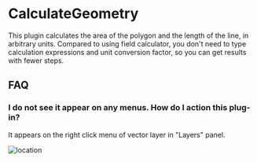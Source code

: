 # CalculateGeometry

This plugin calculates the area of the polygon and the length of the line, in arbitrary units. Compared to using field calculator, you don't need to type calculation expressions and unit conversion factor, so you can get results with fewer steps.

## FAQ

### I do not see it appear on any menus. How do I action this plug-in?
It appears on the right click menu of vector layer in "Layers" panel.

![location](location.png)